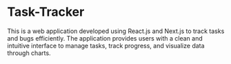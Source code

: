 # Task-Tracker
This is a web application developed using React.js and Next.js to track tasks and bugs efficiently. The application provides users with a clean and intuitive interface to manage tasks, track progress, and visualize data through charts.
